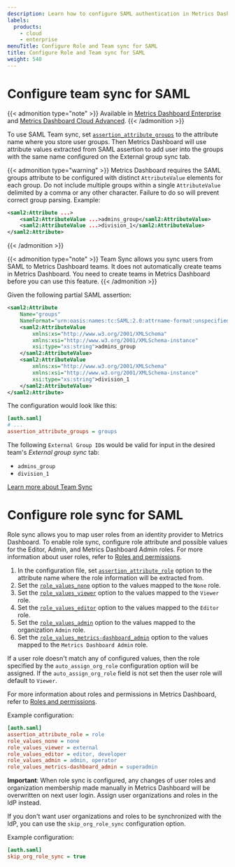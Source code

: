 ```yaml
---
description: Learn how to configure SAML authentication in Metrics Dashboard's UI.
labels:
  products:
    - cloud
    - enterprise
menuTitle: Configure Role and Team sync for SAML
title: Configure Role and Team sync for SAML
weight: 540
---
```


# Configure team sync for SAML

{{< admonition type="note" >}}
Available in [Metrics Dashboard Enterprise](https://metrics-dashboard.com/docs/metrics-dashboard/<METRICS_DASHBOARD_VERSION>/introduction/metrics-dashboard-enterprise/) and [Metrics Dashboard Cloud Advanced](https://metrics-dashboard.com/docs/metrics-dashboard-cloud/).
{{< /admonition >}}

To use SAML Team sync, set [`assertion_attribute_groups`](https://metrics-dashboard.com/docs/metrics-dashboard/<METRICS_DASHBOARD_VERSION>/setup-metrics-dashboard/configure-metrics-dashboard/enterprise-configuration/#assertion_attribute_groups) to the attribute name where you store user groups. Then Metrics Dashboard will use attribute values extracted from SAML assertion to add user into the groups with the same name configured on the External group sync tab.

{{< admonition type="warning" >}}
Metrics Dashboard requires the SAML groups attribute to be configured with distinct `AttributeValue` elements for each group. Do not include multiple groups within a single `AttributeValue` delimited by a comma or any other character. Failure to do so will prevent correct group parsing. Example:

```xml
<saml2:Attribute ...>
    <saml2:AttributeValue ...>admins_group</saml2:AttributeValue>
    <saml2:AttributeValue ...>division_1</saml2:AttributeValue>
</saml2:Attribute>
```

{{< /admonition >}}

{{< admonition type="note" >}}
Team Sync allows you sync users from SAML to Metrics Dashboard teams. It does not automatically create teams in Metrics Dashboard. You need to create teams in Metrics Dashboard before you can use this feature.
{{< /admonition >}}

Given the following partial SAML assertion:

```xml
<saml2:Attribute
    Name="groups"
    NameFormat="urn:oasis:names:tc:SAML:2.0:attrname-format:unspecified">
    <saml2:AttributeValue
        xmlns:xs="http://www.w3.org/2001/XMLSchema"
        xmlns:xsi="http://www.w3.org/2001/XMLSchema-instance"
        xsi:type="xs:string">admins_group
    </saml2:AttributeValue>
    <saml2:AttributeValue
        xmlns:xs="http://www.w3.org/2001/XMLSchema"
        xmlns:xsi="http://www.w3.org/2001/XMLSchema-instance"
        xsi:type="xs:string">division_1
    </saml2:AttributeValue>
</saml2:Attribute>
```

The configuration would look like this:

```ini
[auth.saml]
# ...
assertion_attribute_groups = groups
```

The following `External Group ID`s would be valid for input in the desired team's _External group sync_ tab:

- `admins_group`
- `division_1`

[Learn more about Team Sync](https://metrics-dashboard.com/docs/metrics-dashboard/<METRICS_DASHBOARD_VERSION>/setup-metrics-dashboard/configure-security/configure-team-sync/)

# Configure role sync for SAML

Role sync allows you to map user roles from an identity provider to Metrics Dashboard. To enable role sync, configure role attribute and possible values for the Editor, Admin, and Metrics Dashboard Admin roles. For more information about user roles, refer to [Roles and permissions](https://metrics-dashboard.com/docs/metrics-dashboard/<METRICS_DASHBOARD_VERSION>/administration/roles-and-permissions/).

1. In the configuration file, set [`assertion_attribute_role`](https://metrics-dashboard.com/docs/metrics-dashboard/<METRICS_DASHBOARD_VERSION>/setup-metrics-dashboard/configure-metrics-dashboard/enterprise-configuration/#assertion_attribute_role) option to the attribute name where the role information will be extracted from.
1. Set the [`role_values_none`](https://metrics-dashboard.com/docs/metrics-dashboard/<METRICS_DASHBOARD_VERSION>/setup-metrics-dashboard/configure-metrics-dashboard/enterprise-configuration/#role_values_none) option to the values mapped to the `None` role.
1. Set the [`role_values_viewer`](https://metrics-dashboard.com/docs/metrics-dashboard/<METRICS_DASHBOARD_VERSION>/setup-metrics-dashboard/configure-metrics-dashboard/enterprise-configuration/#role_values_viewer) option to the values mapped to the `Viewer` role.
1. Set the [`role_values_editor`](https://metrics-dashboard.com/docs/metrics-dashboard/<METRICS_DASHBOARD_VERSION>/setup-metrics-dashboard/configure-metrics-dashboard/enterprise-configuration/#role_values_editor) option to the values mapped to the `Editor` role.
1. Set the [`role_values_admin`](https://metrics-dashboard.com/docs/metrics-dashboard/<METRICS_DASHBOARD_VERSION>/setup-metrics-dashboard/configure-metrics-dashboard/enterprise-configuration/#role_values_admin) option to the values mapped to the organization `Admin` role.
1. Set the [`role_values_metrics-dashboard_admin`](https://metrics-dashboard.com/docs/metrics-dashboard/<METRICS_DASHBOARD_VERSION>/setup-metrics-dashboard/configure-metrics-dashboard/enterprise-configuration/#role_values_metrics-dashboard_admin) option to the values mapped to the `Metrics Dashboard Admin` role.

If a user role doesn't match any of configured values, then the role specified by the `auto_assign_org_role` configuration option will be assigned. If the `auto_assign_org_role` field is not set then the user role will default to `Viewer`.

For more information about roles and permissions in Metrics Dashboard, refer to [Roles and permissions](https://metrics-dashboard.com/docs/metrics-dashboard/<METRICS_DASHBOARD_VERSION>/administration/roles-and-permissions/).

Example configuration:

```ini
[auth.saml]
assertion_attribute_role = role
role_values_none = none
role_values_viewer = external
role_values_editor = editor, developer
role_values_admin = admin, operator
role_values_metrics-dashboard_admin = superadmin
```

**Important**: When role sync is configured, any changes of user roles and organization membership made manually in Metrics Dashboard will be overwritten on next user login. Assign user organizations and roles in the IdP instead.

If you don't want user organizations and roles to be synchronized with the IdP, you can use the `skip_org_role_sync` configuration option.

Example configuration:

```ini
[auth.saml]
skip_org_role_sync = true
```
